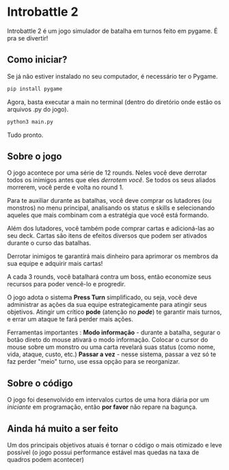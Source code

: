 # Introbattle 2

Introbattle 2 é um jogo simulador de batalha em turnos feito em pygame. É pra se divertir!

## Como iniciar?

Se já não estiver instalado no seu computador, é necessário ter o Pygame.

```bash
pip install pygame
```
Agora, basta executar a main no terminal (dentro do diretório onde estão os arquivos .py do jogo).

```bash
python3 main.py
```

Tudo pronto.
## Sobre o jogo
O jogo acontece por uma série de 12 rounds. Neles você deve derrotar todos os inimigos antes que eles _derrotem você_. Se todos os seus aliados morrerem, você perde e volta no round 1.

Para te auxiliar durante as batalhas, você deve comprar os lutadores (ou monstros) no menu principal, analisando os status e skills e selecionando aqueles que mais combinam com a estratégia que você está formando.

Além dos lutadores, você também pode comprar cartas e adicioná-las ao seu deck. Cartas são itens de efeitos diversos que podem ser ativados durante o curso das batalhas.

Derrotar inimigos te garantirá mais dinheiro para aprimorar os membros da sua equipe e adquirir mais cartas!

A cada 3 rounds, você batalhará contra um boss, então economize seus recursos para poder vencê-lo e progredir.

O jogo adota o sistema **Press Turn** simplificado, ou seja, você deve administrar as ações da sua equipe estrategicamente para atingir seus objetivos. Atingir um crítico **pode** (atenção no **_pode_**) te garantir mais turnos, e errar um ataque te fará perder mais ações.

Ferramentas importantes :
**Modo informação** - durante a batalha, segurar o botão direto do mouse ativará o modo informação. Colocar o cursor do mouse sobre um monstro ou uma carta revelará suas status (como nome, vida, ataque, custo, etc.)
**Passar a vez** - nesse sistema, passar a vez só te faz perder "meio" turno, use essa opção para se reorganizar.

## Sobre o código
O jogo foi desenvolvido em intervalos curtos de uma hora diária por um _iniciante_ em programação, então **por favor** não repare na bagunça.

## Ainda há muito a ser feito

Um dos principais objetivos atuais é tornar o código o mais otimizado e leve possível (o jogo possui performance estável mas quedas na taxa de quadros podem acontecer)

